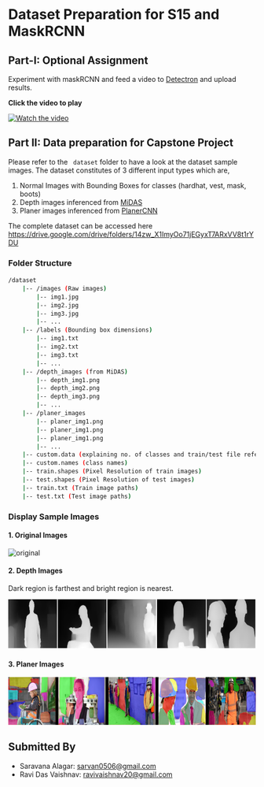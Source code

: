 # Dataset Preparation for S15 and MaskRCNN

## Part-I: Optional Assignment

Experiment with maskRCNN and feed a video to [Detectron](https://colab.research.google.com/drive/16jcaJoc6bCFAQ96jDe2HwtXj7BMD_-m5?usp=sharing) and upload results.

**Click the video to play**

[![Watch the video](http://i3.ytimg.com/vi/JhJbKoJb_fs/maxresdefault.jpg)](https://www.youtube.com/watch?v=JhJbKoJb_fs 'What Autopilot sees?')

## Part II: Data preparation for Capstone Project

Please refer to the ` dataset` folder to have a look at the dataset sample images. The dataset constitutes of 3 different input types which are,

1. Normal Images with Bounding Boxes for classes (hardhat, vest, mask, boots)
2. Depth images inferenced from [MiDAS](https://github.com/intel-isl/MiDaS)
3. Planer images inferenced from [PlanerCNN](https://github.com/NVlabs/planercnn)

The complete dataset can be accessed here https://drive.google.com/drive/folders/14zw_X1ImyOo71jEGyxT7ARxVV8t1rYDU

### Folder Structure

```bash
/dataset
    |-- /images (Raw images)
        |-- img1.jpg  
        |-- img2.jpg  
        |-- img3.jpg  
        |-- ...  
    |-- /labels (Bounding box dimensions)  
        |-- img1.txt  
        |-- img2.txt  
        |-- img3.txt  
        |-- ...  
    |-- /depth_images (from MiDAS)  
        |-- depth_img1.png  
        |-- depth_img2.png  
        |-- depth_img3.png  
        |-- ...  
    |-- /planer_images  
        |-- planer_img1.png  
        |-- planer_img1.png  
        |-- planer_img1.png  
        |-- ...  
    |-- custom.data (explaining no. of classes and train/test file reference)  
    |-- custom.names (class names)  
    |-- train.shapes (Pixel Resolution of train images)  
    |-- test.shapes (Pixel Resolution of test images)  
    |-- train.txt (Train image paths)  
    |-- test.txt (Test image paths)
```

### Display Sample Images

#### 1. Original Images

![original](original_image_grid.png)

#### 2. Depth Images

Dark region is farthest and bright region is nearest.

![depth](depth_images_grid.png)

#### 3. Planer Images

![planer](planer_images_grid.png)

## Submitted By

* Saravana Alagar: sarvan0506@gmail.com
* Ravi Das Vaishnav: ravivaishnav20@gmail.com

